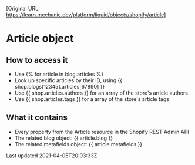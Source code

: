 [Original URL: https://learn.mechanic.dev/platform/liquid/objects/shopify/article]

# Article object

## How to access it

- Use {% for article in blog.articles %}
- Look up specific articles by their ID, using {{ shop.blogs[12345].articles[67890] }}
- Use {{ shop.articles.authors }} for an array of the store's article authors
- Use {{ shop.articles.tags }} for a array of the store's article tags

## What it contains

- Every property from the Article resource in the Shopify REST Admin API
- The related blog object: {{ article.blog }}
- The related metafields object: {{ article.metafields }}

Last updated 2021-04-05T20:03:33Z